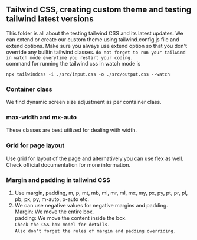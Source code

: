 ## Tailwind CSS, creating custom theme and testing tailwind latest versions
This folder is all about the testing tailwind CSS and its latest updates. We can extend or create our custom theme using tailwind.config.js file and extend options. Make sure you always use extend option so that you don't override any builtin tailwind classes. 
`do not forget to run your tailwind in watch mode everytime you restart your coding.`    
command for running the tailwind css in watch mode is     
```
npx tailwindcss -i ./src/input.css -o ./src/output.css --watch
```
### Container class
We find dynamic screen size adjustment as per container class. 
### max-width and mx-auto 
These classes are best utilized for dealing with width. 
### Grid for page layout
Use grid for layout of the page and alternatively you can use flex as well. Check official documentation for more information.     
### Margin and padding in tailwind CSS
1. Use margin, padding, m, p, mt, mb, ml, mr, ml, mx, my, px, py, pt, pr, pl, pb, px, py, m-auto, p-auto etc. 
2. We can use negative values for negative margins and padding.    
Margin: We move the entire box.     
padding: We move the content inside the box.     
`Check the CSS box model for details.`     
`Also don't forget the rules of margin and padding overriding.`

